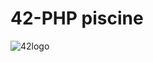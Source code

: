 # 42-PHP piscine

![42logo](https://upload.wikimedia.org/wikipedia/commons/thumb/8/8d/42_Logo.svg/240px-42_Logo.svg.png)
